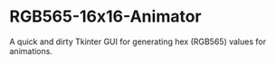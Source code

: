 # RGB565-16x16-Animator
A quick and dirty Tkinter GUI for generating hex (RGB565) values for animations.
